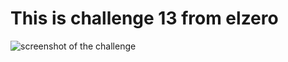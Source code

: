 # This is challenge 13 from elzero

![screenshot of the challenge](https://elzero.org/wp-content/uploads/2021/10/front-end-picture-with-frame.jpg)